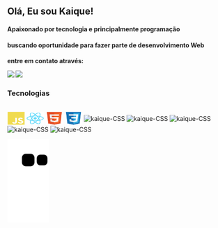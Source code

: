 
## Olá, Eu sou Kaique!

<h4>Apaixonado por tecnologia e principalmente programação</h4>
<h4>buscando oportunidade para fazer parte de desenvolvimento Web</h4>
<h4>
<p> entre em contato através: </p>
<!--   <a href="https://instagram.com/kaicastilho/" target="_blank"><img src="https://img.shields.io/badge/-Instagram-%23E4405F?style=for-the-badge&logo=instagram&logoColor=white" target="_blank"></a> -->
  <a href = "mailto:kaiqueacastilho@gmail.com"><img src="https://img.shields.io/badge/-Gmail-%23333?style=for-the-badge&logo=gmail&logoColor=white" target="_blank"></a>
  <a href="https://www.linkedin.com/in/kaique-azevedo-castilho-319b90214/" target="_blank"><img src="https://img.shields.io/badge/-LinkedIn-%230077B5?style=for-the-badge&logo=linkedin&logoColor=white" target="_blank"></a> 

<br>
  <h3> Tecnologias</h3>
  
<div style="display: inline_block"><br>
  <img align="center" alt="kaique-Js" height="30" width="40" src="https://raw.githubusercontent.com/devicons/devicon/master/icons/javascript/javascript-plain.svg">
  <img align="center" alt="kaique-React" height="30" width="40" src="https://raw.githubusercontent.com/devicons/devicon/master/icons/react/react-original.svg">
  <img align="center" alt="kaique-HTML" height="30" width="40" src="https://raw.githubusercontent.com/devicons/devicon/master/icons/html5/html5-original.svg">
  <img align="center" alt="kaique-CSS" height="30" width="40" src="https://raw.githubusercontent.com/devicons/devicon/master/icons/css3/css3-original.svg">
  <img align="center" alt="kaique-CSS" height="30" width="40"src="https://cdn.jsdelivr.net/gh/devicons/devicon/icons/nodejs/nodejs-original.svg" />
  <img align="center" alt="kaique-CSS" height="30" width="40" src="https://cdn.jsdelivr.net/gh/devicons/devicon/icons/express/express-original.svg" />
  <img  align="center" alt="kaique-CSS" height="30" width="40" src="https://cdn.jsdelivr.net/gh/devicons/devicon/icons/bootstrap/bootstrap-original.svg" />
  <img  align="center" alt="kaique-CSS" height="30" width="40"src="https://cdn.jsdelivr.net/gh/devicons/devicon/icons/mongodb/mongodb-original-wordmark.svg" />
  <img  align="center" alt="kaique-CSS" height="30" width="40"src="https://cdn.jsdelivr.net/gh/devicons/devicon/icons/mysql/mysql-original-wordmark.svg" />
          

  
 ![snake animation](https://github.com/kaiqueazevedo/kaiqueazevedo/blob/output/github-contribution-grid-snake.svg)
</div>


  

 
  

